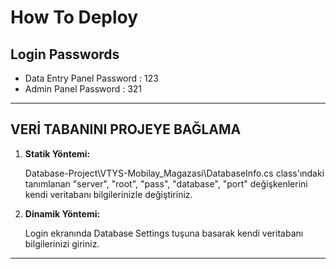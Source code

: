 # How To Deploy

## Login Passwords

- Data Entry Panel Password : 123
- Admin Panel Password : 321

---

## VERİ TABANINI PROJEYE BAĞLAMA

1.  **Statik Yöntemi:**

    Database-Project\VTYS-Mobilay_Magazasi\DatabaseInfo.cs class'ındaki tanımlanan "server", "root", "pass", "database", "port" değişkenlerini kendi veritabanı bilgilerinizle değiştiriniz.

1.  **Dinamik Yöntemi:**

    Login ekranında Database Settings tuşuna basarak kendi veritabanı bilgilerinizi giriniz.

---
